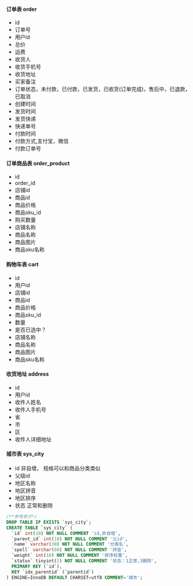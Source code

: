#### 订单表 order
- id
- 订单号
- 用户id
- 总价
- 运费
- 收货人
- 收货手机号
- 收货地址
- 买家备注
- 订单状态，未付款，已付款，已发货，已收货(订单完成)，售后中，已退款，已取消
- 创建时间
- 发货时间
- 发货快递
- 快递单号
- 付款时间
- 付款方式,支付宝，微信
- 付款订单号

#### 订单商品表 order_product
- id
- order_id
- 店铺id
- 商品id
- 商品价格
- 商品sku_id
- 购买数量
- 店铺名称
- 商品名称
- 商品图片
- 商品sku名称

#### 购物车表 cart
- id
- 用户id
- 店铺id
- 商品id
- 商品价格
- 商品sku_id
- 数量
- 是否已选中？
- 店铺名称
- 商品名称
- 商品图片
- 商品sku名称

#### 收货地址 address
- id
- 用户id
- 收件人姓名
- 收件人手机号
- 省
- 市
- 区
- 收件人详细地址

#### 城市表 sys_city
- id 非自增， 规格可以和商品分类类似
- 父级id
- 地区名称
- 地区拼音
- 地区排序
- 状态 正常和删除

```sql
/**参考例子*/
DROP TABLE IF EXISTS `sys_city`;
CREATE TABLE `sys_city` (
  `id` int(10) NOT NULL COMMENT 'id,非自增',
  `parent_id` int(10) NOT NULL COMMENT '父id',
  `name` varchar(30) NOT NULL COMMENT '分类名',
  `spell` varchar(60) NOT NULL COMMENT '拼音',
  `weight` int(10) NOT NULL COMMENT '排序权重',
  `status` tinyint(2) NOT NULL COMMENT '状态：1正常,3删除',
  PRIMARY KEY (`id`),
  KEY `idx_parentid` (`parentid`)
) ENGINE=InnoDB DEFAULT CHARSET=utf8 COMMENT='城市';
```
